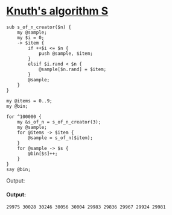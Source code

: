 [1]: http://rosettacode.org/wiki/Knuth's_algorithm_S

# [Knuth's algorithm S][1]

```perl6
sub s_of_n_creator($n) {
    my @sample;
    my $i = 0;
    -> $item {
        if ++$i <= $n {
            push @sample, $item;
        }
        elsif $i.rand < $n {
            @sample[$n.rand] = $item;
        }
        @sample;
    }
}
 
my @items = 0..9;
my @bin;
 
for ^100000 {
    my &s_of_n = s_of_n_creator(3);
    my @sample;
    for @items -> $item {
        @sample = s_of_n($item);
    }
    for @sample -> $s {
        @bin[$s]++;
    }
}
say @bin;
```


Output:


#### Output:
```
29975 30028 30246 30056 30004 29983 29836 29967 29924 29981
```